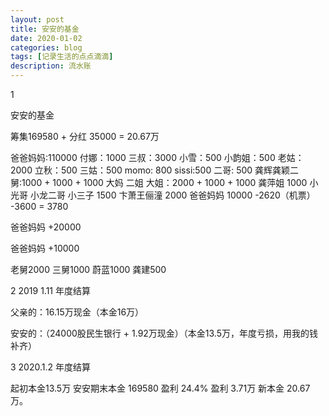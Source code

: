 ```yaml
---
layout: post
title: 安安的基金
date: 2020-01-02
categories: blog
tags: [记录生活的点点滴滴]
description: 流水账
---
```


1 

安安的基金

筹集169580 + 分红 35000 = 20.67万

爸爸妈妈:110000
付娜：1000
三叔：3000
小雪：500
小韵姐：500
老姑：2000
立秋：500
三姑：500
momo: 800
sissi:500
二哥: 500
龚辉龚颖二舅:1000 + 1000 + 1000
大妈 二姐 大姐：2000 + 1000 + 1000
龚萍姐 1000
小光哥 小龙二哥 小三子 1500
卞萧王俪潼 2000
爸爸妈妈 10000 -2620（机票） -3600 = 3780

爸爸妈妈 +20000

爸爸妈妈 +10000

老舅2000
三舅1000
蔚蓝1000
龚建500


2 2019 1.11 年度结算

父亲的：16.15万现金（本金16万）

安安的：（24000股民生银行 + 1.92万现金）（本金13.5万，年度亏损，用我的钱补齐）

3 2020.1.2 年度结算

起初本金13.5万 安安期末本金 169580 盈利 24.4% 盈利 3.71万 新本金 20.67万。
